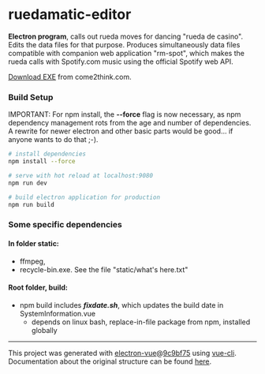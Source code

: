 # ruedamatic-editor

**Electron program**, calls out rueda moves for dancing "rueda de casino".  Edits the data files for that purpose.  Produces simultaneously data files compatible with companion web application "rm-spot", which makes the rueda calls with Spotify.com music using the official Spotify web API.

[Download EXE](https://come2think.com/RuedaMatic/) from come2think.com.

### Build Setup

IMPORTANT: For npm install, the **--force** flag is now necessary, as npm dependency management rots from the age and number of dependencies.  A rewrite for newer electron and other basic parts would be good... if anyone wants to do that ;-).

``` bash
# install dependencies
npm install --force

# serve with hot reload at localhost:9080
npm run dev

# build electron application for production
npm run build
```

### Some specific dependencies
#### In folder static:
 - ffmpeg,
 - recycle-bin.exe.
 See the file "static/what's here.txt"

#### Root folder, build:
 - npm build includes <strong><em>fixdate.sh</strong></em>, which updates the build date in SystemInformation.vue
    - depends on linux bash, replace-in-file package from npm, installed globally

---

This project was generated with [electron-vue](https://github.com/SimulatedGREG/electron-vue)@[9c9bf75](https://github.com/SimulatedGREG/electron-vue/tree/9c9bf75630add075bfa58f52e391e82fb1b9f44a) using [vue-cli](https://github.com/vuejs/vue-cli). Documentation about the original structure can be found [here](https://simulatedgreg.gitbooks.io/electron-vue/content/index.html).
